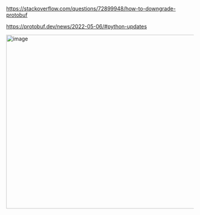 https://stackoverflow.com/questions/72899948/how-to-downgrade-protobuf

https://protobuf.dev/news/2022-05-06/#python-updates

<img width="877" height="467" alt="image" src="https://github.com/user-attachments/assets/de7ffb01-27d7-42e7-ab40-4a1051b2e4d2" />
